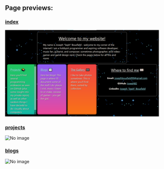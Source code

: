 ## Page previews:
### [index](/index.php)
![A webpage divided into rounded boxes. One box containing an introductory message, followed by three boxes coloured in fancy gradients for the subtopics projects, blogs, and the gallery. Finally, a box of contact information.](/img/meta/index.png)
### [projects](/projects.php)
![No image](/img/meta/projects.png)
### [blogs](/blogs.php)
![No image](/img/meta/blogs.png)